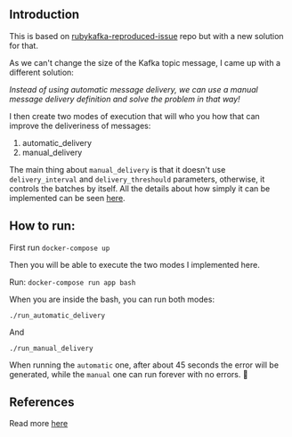 ## Introduction

This is based on [rubykafka-reproduced-issue](https://github.com/kamilsdz/rubykafka-reproduced-issue) repo but with a new solution for that.

As we can't change the size of the Kafka topic message, I came up with a different solution:

_Instead of using automatic message delivery, we can use a manual message delivery definition and solve the problem in that way!_

I then create two modes of execution that will who you how that can improve the deliveriness of messages:

1. automatic_delivery
2. manual_delivery

The main thing about `manual_delivery` is that it doesn't use `delivery_interval` and `delivery_threshould` parameters, otherwise, it controls the batches by itself. All the details about how simply it can be implemented can be seen [here](https://github.com/ruhan4k/rubykafka-reproduced-issue/blob/master/workers/sender_manual_delivery.rb#L1-L44).

## How to run:

First run `docker-compose up`

Then you will be able to execute the two modes I implemented here.

Run: `docker-compose run app bash`

When you are inside the bash, you can run both modes:

`./run_automatic_delivery`

And

`./run_manual_delivery`

When running the `automatic` one, after about 45 seconds the error will be generated, while the `manual` one can run forever with no errors. :tada:

## References

Read more [here](https://www.waveinit.com/Ruby-Kafka-Buffer-Overflow-Issue/)
